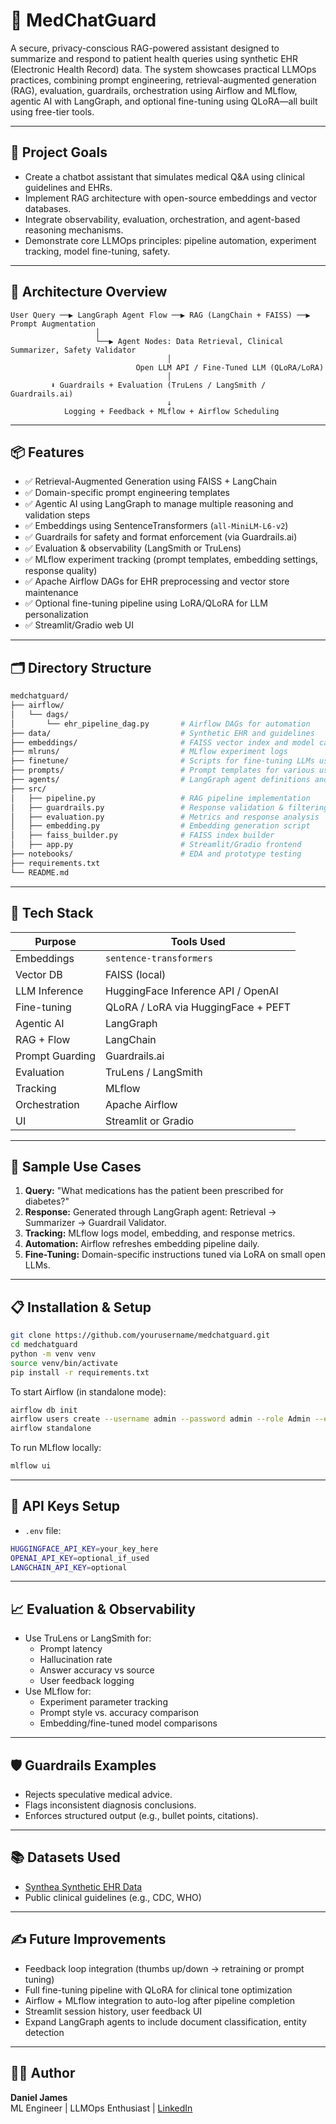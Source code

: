# 🏥 MedChatGuard

A secure, privacy-conscious RAG-powered assistant designed to summarize and respond to patient health queries using synthetic EHR (Electronic Health Record) data. The system showcases practical LLMOps practices, combining prompt engineering, retrieval-augmented generation (RAG), evaluation, guardrails, orchestration using Airflow and MLflow, agentic AI with LangGraph, and optional fine-tuning using QLoRA—all built using free-tier tools.

---

## 🚀 Project Goals
- Create a chatbot assistant that simulates medical Q&A using clinical guidelines and EHRs.
- Implement RAG architecture with open-source embeddings and vector databases.
- Integrate observability, evaluation, orchestration, and agent-based reasoning mechanisms.
- Demonstrate core LLMOps principles: pipeline automation, experiment tracking, model fine-tuning, safety.

---

## 🧱 Architecture Overview

```
User Query ──▶ LangGraph Agent Flow ──▶ RAG (LangChain + FAISS) ──▶ Prompt Augmentation
                   │
                   └──▶ Agent Nodes: Data Retrieval, Clinical Summarizer, Safety Validator
                                   │
                            Open LLM API / Fine-Tuned LLM (QLoRA/LoRA)
                                   │
         ⬇ Guardrails + Evaluation (TruLens / LangSmith / Guardrails.ai)
                                   ↓
            Logging + Feedback + MLflow + Airflow Scheduling
```

---

## 📦 Features
- ✅ Retrieval-Augmented Generation using FAISS + LangChain
- ✅ Domain-specific prompt engineering templates
- ✅ Agentic AI using LangGraph to manage multiple reasoning and validation steps
- ✅ Embeddings using SentenceTransformers (`all-MiniLM-L6-v2`)
- ✅ Guardrails for safety and format enforcement (via Guardrails.ai)
- ✅ Evaluation & observability (LangSmith or TruLens)
- ✅ MLflow experiment tracking (prompt templates, embedding settings, response quality)
- ✅ Apache Airflow DAGs for EHR preprocessing and vector store maintenance
- ✅ Optional fine-tuning pipeline using LoRA/QLoRA for LLM personalization
- ✅ Streamlit/Gradio web UI

---

## 🗂️ Directory Structure
```bash
medchatguard/
├── airflow/
│   └── dags/
│       └── ehr_pipeline_dag.py       # Airflow DAGs for automation
├── data/                             # Synthetic EHR and guidelines
├── embeddings/                       # FAISS vector index and model cache
├── mlruns/                           # MLflow experiment logs
├── finetune/                         # Scripts for fine-tuning LLMs using QLoRA
├── prompts/                          # Prompt templates for various use cases
├── agents/                           # LangGraph agent definitions and flows
├── src/
│   ├── pipeline.py                   # RAG pipeline implementation
│   ├── guardrails.py                 # Response validation & filtering
│   ├── evaluation.py                 # Metrics and response analysis
│   ├── embedding.py                  # Embedding generation script
│   ├── faiss_builder.py              # FAISS index builder
│   ├── app.py                        # Streamlit/Gradio frontend
├── notebooks/                        # EDA and prototype testing
├── requirements.txt
└── README.md
```

---

## 🧠 Tech Stack
| Purpose               | Tools Used                           |
|-----------------------|---------------------------------------|
| Embeddings            | `sentence-transformers`               |
| Vector DB             | FAISS (local)                         |
| LLM Inference         | HuggingFace Inference API / OpenAI    |
| Fine-tuning           | QLoRA / LoRA via HuggingFace + PEFT   |
| Agentic AI            | LangGraph                             |
| RAG + Flow            | LangChain                             |
| Prompt Guarding       | Guardrails.ai                         |
| Evaluation            | TruLens / LangSmith                   |
| Tracking              | MLflow                                |
| Orchestration         | Apache Airflow                        |
| UI                    | Streamlit or Gradio                   |

---

## 🧪 Sample Use Cases
1. **Query:** "What medications has the patient been prescribed for diabetes?"
2. **Response:** Generated through LangGraph agent: Retrieval → Summarizer → Guardrail Validator.
3. **Tracking:** MLflow logs model, embedding, and response metrics.
4. **Automation:** Airflow refreshes embedding pipeline daily.
5. **Fine-Tuning:** Domain-specific instructions tuned via LoRA on small open LLMs.

---

## 📋 Installation & Setup
```bash
git clone https://github.com/yourusername/medchatguard.git
cd medchatguard
python -m venv venv
source venv/bin/activate
pip install -r requirements.txt
```

To start Airflow (in standalone mode):
```bash
airflow db init
airflow users create --username admin --password admin --role Admin --email admin@example.com
airflow standalone
```

To run MLflow locally:
```bash
mlflow ui
```

---

## 🔐 API Keys Setup
- `.env` file:
```bash
HUGGINGFACE_API_KEY=your_key_here
OPENAI_API_KEY=optional_if_used
LANGCHAIN_API_KEY=optional
```

---

## 📈 Evaluation & Observability
- Use TruLens or LangSmith for:
  - Prompt latency
  - Hallucination rate
  - Answer accuracy vs source
  - User feedback logging
- Use MLflow for:
  - Experiment parameter tracking
  - Prompt style vs. accuracy comparison
  - Embedding/fine-tuned model comparisons

---

## 🛡️ Guardrails Examples
- Rejects speculative medical advice.
- Flags inconsistent diagnosis conclusions.
- Enforces structured output (e.g., bullet points, citations).

---

## 📚 Datasets Used
- [Synthea Synthetic EHR Data](https://synthetichealth.github.io/synthea/)
- Public clinical guidelines (e.g., CDC, WHO)

---

## ✍️ Future Improvements
- Feedback loop integration (thumbs up/down → retraining or prompt tuning)
- Full fine-tuning pipeline with QLoRA for clinical tone optimization
- Airflow + MLflow integration to auto-log after pipeline completion
- Streamlit session history, user feedback UI
- Expand LangGraph agents to include document classification, entity detection

---

## 🧑‍💻 Author
**Daniel James**  
ML Engineer | LLMOps Enthusiast | [LinkedIn](https://www.linkedin.com/in/daniel-james-ai)  